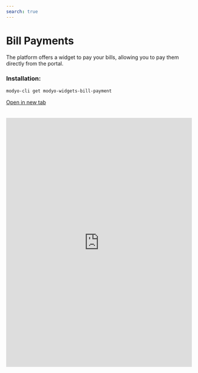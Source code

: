 ```yaml
---
search: true
---
```


# Bill Payments

The platform offers a widget to pay your bills, allowing you to pay them directly from the portal.

### Installation:

```bash
modyo-cli get modyo-widgets-bill-payment
```

[Open in new tab](https://widgets.modyo.com/retail/bill-payment)

<iframe id="widgetFrame" src="https://widgets-es.modyo.com/insurance/retail/bill-payment" width="100%" frameBorder="0" style="min-height:675px;overflow:auto;margin-top:20px;"/>

To add and pay your bills, the default options available are:

| Feature           | Description                                           |
|:------------------------|:------------------------------------------------------|
| My Accounts             | View all paid and pending accounts for the user. When you select an account, you can view the dates, amounts, and IDs of the operation. From here you can **Edit** and **Delete** accounts. If you do not have an outstanding balance, the button to pay will be disabled, otherwise the button will be lit with the amount to be paid.                                                                            |
| New Account            | Add a new account by selecting from a list of predefined categories. Companies of that type will be charged depending on the type selected. Select the company, fill in your customer agreement number and the alias of how it will appear in **My Accounts**. The categories that the widget offers are: <ul> <li> Water </li> <li> Transportation </li> <li> Highways </li> <li> Education </li> <li> Contributions </li> <li> Electricity </li><li> Gas </li>  <li>Real-estate </li> <li> Institute </li> <li> Insurance </li> </ul> <br> If you activate **Schedule this transfer? **, you can add **Start Date**, **Pay from**, **End Date**, and **Maximum Amount**.  |
| Pay Bill            | From **My Accounts** select the accounts you want to pay. In **Added Amounts** you can see the breakdown of the total. At checkout, your ballot will be displayed with account information and transaction amounts.                        |


<script>

  export default {
    mounted() {

      function setIframeHeightCO(id, ht) {
          var ifrm = document.getElementById(id);
          if(ifrm) {
            ifrm.style.height = ht + 4 + "px";
          }
      }
      // iframed document sends its height using postMessage
      function handleDocHeightMsg(e) {
          // check origin
          if ( e.origin === 'https://widgets.modyo.com' ) {
              // parse data
              var data = JSON.parse( e.data );

              console.log('data:', data)
              // check data object
              if ( data['docHeight'] ) {
                  setIframeHeightCO( 'widgetFrame', data['docHeight'] );
              } else {
                  setIframeHeightCO( 'widgetFrame', 700 );
              }
          }
      }

      // assign message handler
      if ( window.addEventListener ) {
          window.addEventListener('message', handleDocHeightMsg, false);
      }
    }
  }

</script>
